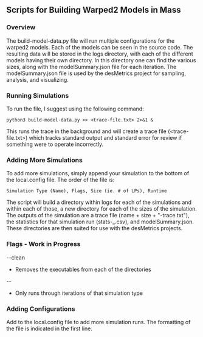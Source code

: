 ## Scripts for Building Warped2 Models in Mass


### Overview
The build-model-data.py file will run multiple configurations for the warped2 models. Each of the
models can be seen in the source code. The resulting data will be stored in the logs directory, with
each of the different models having their own directory. In this directory one can find the various
sizes, along with the modelSummary.json file for each iteration. The modelSummary.json file is used
by the desMetrics project for sampling, analysis, and visualizing.

### Running Simulations
To run the file, I suggest using the following command:
```
python3 build-model-data.py >> <trace-file.txt> 2>&1 &
```
This runs the trace in the background and will create a trace file (<trace-file.txt>) which tracks standard output and standard error for review if something were to operate incorrectly. 

### Adding More Simulations
To add more simulations, simply append your simulation to the bottom of the local.config file. The order of the file is:
```
Simulation Type (Name), Flags, Size (ie. # of LPs), Runtime
```
The script will build a directory within logs for each of the simulations and within each of those,
a new directory for each of the sizes of the simulation. The outputs of the simulation are a trace
file (name + size + "-trace.txt"), the statistics for that simulation run (stats-<name>_<size>.csv),
and modelSummary.json. These directories are then suited for use with the desMetrics projects.


### Flags - Work in Progress

--clean
* Removes the executables from each of the directories

--<model>
* Only runs through iterations of that simulation type


### Adding Configurations
Add to the local.config file to add more simulation runs. The formatting of the file is indicated in the first line.